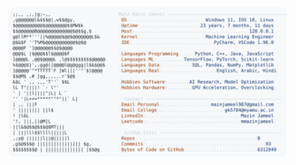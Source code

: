 <picture>
  <source srcset="https://raw.githubusercontent.com/mmazinjameel/mmazinjameel/main/dark_mode.svg?v=1750097707" media="(prefers-color-scheme: dark)">
  <img src="https://raw.githubusercontent.com/mmazinjameel/mmazinjameel/main/light_mode.svg?v=1750097707">
</picture>
